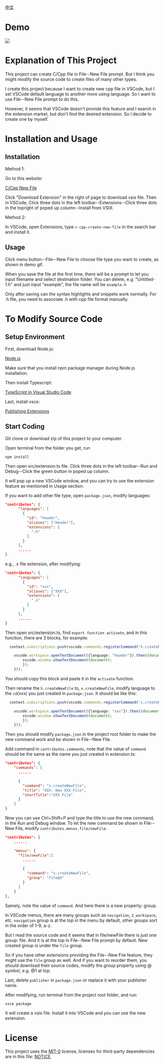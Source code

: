 [中文](/README_CN.md)

# Demo

![](demo.gif)

# Explanation of This Project

This project can create C/Cpp file in File--New File prompt. But I think you might modify the source code to create files of many other types.

I create this project because I want to create new cpp file in VSCode, but I set VSCode default language to another more using language. So I want to use File--New File prompt to do this.

However, it seems that VSCode doesn't provide this feature and I search in the extension market, but don't find the desired extension. So I decide to create one by myself.

# Installation and Usage

## Installation

Method 1:

Go to this website:

[C/Cpp New File](https://marketplace.visualstudio.com/items?itemName=Insdf.c-cpp-create-new-file)

Click "Download Extension" in the right of page to download vsix file. Then in VSCode, Click three dots in the left toolbar--Extensions--Click three dots in the topright of poped up column--Install from VSIX.

Method 2:

In VSCode, open Extensions, type `c-cpp-create-new-file` in the search bar and install it.

## Usage

Click menu button--File--New File to choose file type you want to create, as shown in demo gif.

When you save the file at the first time, there will be a prompt to let you input filename and select destination folder. You can delete, e.g. "Untitled-1.h" and just input "example", the file name will be `example.h`

Only after saving can the syntax highlights and snippets work normally. For .h file, you need to associate .h with cpp file format manually.

# To Modify Source Code

## Setup Environment

First, download Node.js:

[Node.js](https://nodejs.org/en)

Make sure that you install npm package manager during Node.js installation.

Then install Typescript:

[TypeScript in Visual Studio Code](https://code.visualstudio.com/Docs/languages/typescript)

Last, install vsce:

[Publishing Extensions](https://code.visualstudio.com/api/working-with-extensions/publishing-extension)

## Start Coding

Git clone or download zip of this project to your computer.

Open terminal from the folder you get, run

`npm install`

Then open src/extension.ts file. Click three dots in the left toolbar--Run and Debug--Click the green button in poped up column.

It will pop up a new VSCode window, and you can try to use the extension feature as mentioned in Usage section.

If you want to add other file type, open `package.json`, modify languages:

```json
"contributes": {
      "languages": [
        {
          "id": "header",
          "aliases": ["Header"],
          "extensions": [
            ".h"
          ]
        }
      ],
      ......
}
```

e.g., .x file extension, after modifying:

```json
"contributes": {
      "languages": [
        {
          "id": "xxx",
          "aliases": ["XXX"],
          "extensions": [
            ".x"
          ]
        }
      ],
      ......
}
```

Then open src/extension.ts, find `export function activate`, and in this function, there are 3 blocks, for example:

```typescript
  context.subscriptions.push(vscode.commands.registerCommand('h.createNewFile', async () => {

    vscode.workspace.openTextDocument({language: "header"}).then((document) => {
        vscode.window.showTextDocument(document);
		});
	}));
``` 

You should copy this block and paste it in the `activate` function.

Then rename the `h.createNewFile` to, `x.createNewFile`, modify language to the `id`(xxx) you just created in `package.json`. It should be like this:

```typescript
  context.subscriptions.push(vscode.commands.registerCommand('x.createNewFile', async () => {

    vscode.workspace.openTextDocument({language: "xxx"}).then((document) => {
        vscode.window.showTextDocument(document);
		});
	}));
``` 

Then you should modify `package.json` in the project root folder to make the new command work and be shown in File--New File.

Add command in `contributes.commands`, note that the value of `command` should be the same as the name you just created in extension.ts:

```json
"contributes": {
    "commands": [
      ......

      {
        "command": "x.createNewFile",
        "title": "XXX: New XXX File",
        "shortTitle":"XXX File"
      }
    ]
}
```

Now you can use Ctrl+Shift+P and type the title to use the new command, in the Run and Debug window. To let the new command be shown in File--New File, modify `contributes.menus.file/newFile`:

```json
"contributes": {    
    ......

    "menus": {
      "file/newFile":[		
        ......

        {
          "command": "x.createNewFile",
          "group": "file@4"
        }
      ]
    }
},
```

Samely, note the value of `command`. And here there is a new property: group.

In VSCode menus, there are many groups such as `navigation`, `2_workspace`, etc. `navigation` group is at the top in the menu by default, other groups sort in the order of 1-9, a-z.

But I read the source code and it seems that in file/newFile there is just one group: file. And it is at the top in File--New File prompt by default. New created group is under the `file` group.

So if you have other extensions providing the File--New File feature, they might use the `file` group as well. And if you want to reorder them, you should download their source codes, modify the group property using @ symbol, e.g. @1 at top.

Last, delete `publisher` in `package.json` or replace it with your publisher name.

After modifying, run terminal from the project  root folder, and run:

`vsce package`

It will create a vsix file. Install it into VSCode and you can use the new extension.

# License

This project uses the [MIT-0](/LICENSE) license, licenses for third-party dependencies are in this file: [NOTICE](/NOTICE).
